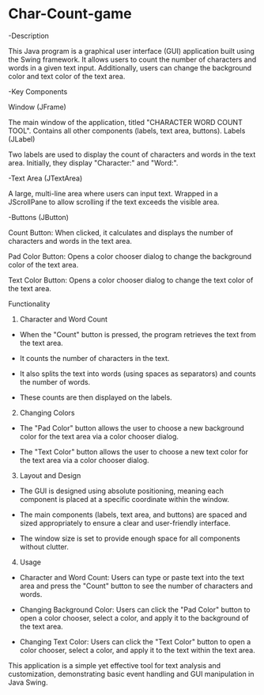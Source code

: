 # Char-Count-game
-Description

This Java program is a graphical user interface (GUI) application built using the Swing framework. It allows users to count the number of characters and words in a given text input. Additionally, users can change the background color and text color of the text area.

-Key Components

Window (JFrame)

The main window of the application, titled "CHARACTER WORD COUNT TOOL".
Contains all other components (labels, text area, buttons).
Labels (JLabel)

Two labels are used to display the count of characters and words in the text area.
Initially, they display "Character:" and "Word:".

-Text Area (JTextArea)


A large, multi-line area where users can input text.
Wrapped in a JScrollPane to allow scrolling if the text exceeds the visible area.

-Buttons (JButton)

   Count Button: When clicked, it calculates and displays the number of characters and words in the text area.

   Pad Color Button: Opens a color chooser dialog to change the background color of the text area.

   Text Color Button: Opens a color chooser dialog to change the text color of the text area.
   
Functionality

1) Character and Word Count

- When the "Count" button is pressed, the program retrieves the text from the text area.
  
- It counts the number of characters in the text.
  
- It also splits the text into words (using spaces as separators) and counts the number of words.

- These counts are then displayed on the labels.

2) Changing Colors

- The "Pad Color" button allows the user to choose a new background color for the text area via a color chooser dialog.
  
- The "Text Color" button allows the user to choose a new text color for the text area via a color chooser dialog.
  
3) Layout and Design
  
- The GUI is designed using absolute positioning, meaning each component is placed at a specific coordinate within the window.
  
- The main components (labels, text area, and buttons) are spaced and sized appropriately to ensure a clear and user-friendly interface.

- The window size is set to provide enough space for all components without clutter.

4) Usage

- Character and Word Count: Users can type or paste text into the text area and press the "Count" button to see the number of characters and words.
 
- Changing Background Color: Users can click the "Pad Color" button to open a color chooser, select a color, and apply it to the background of the text area.
  
- Changing Text Color: Users can click the "Text Color" button to open a color chooser, select a color, and apply it to the text within the text area. 

This application is a simple yet effective tool for text analysis and customization, demonstrating basic event handling and GUI manipulation in Java Swing.
